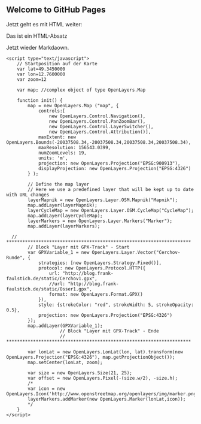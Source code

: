 ## Welcome to GitHub Pages

Jetzt geht es mit HTML weiter:

<p>Das ist ein HTML-Absatz</p>

Jetzt wieder Markdaown.
<html>
<head>
	<!-- Source: http://wiki.openstreetmap.org/wiki/Openlayers_Track_example -->
	<title>Cerchov-Runde</title>
	<!--  OpenLayers javascript library
	 	 Wir binden die  Bibliothek direkt aus dem Internet ein, 
	 	 die Datei kann bei Bedarf aber auch lokal abgespeichert werden)
	 -->
	<script src="http://www.openlayers.org/api/OpenLayers.js"></script>
	<!-- OpenStreetMap OpenLayers layers.
		Diese Datei bevorzugt aus dem Internet laden um sie aktuell zu halten 
	 -->
	<script src="http://www.openstreetmap.org/openlayers/OpenStreetMap.js"></script>
 
	<script type="text/javascript">
		// Startposition auf der Karte
		var lat=49.3450000
		var lon=12.7600000
		var zoom=12
 
		var map; //complex object of type OpenLayers.Map
 
		function init() {
			map = new OpenLayers.Map ("map", {
				controls:[
					new OpenLayers.Control.Navigation(),
					new OpenLayers.Control.PanZoomBar(),
					new OpenLayers.Control.LayerSwitcher(),
					new OpenLayers.Control.Attribution()],
				maxExtent: new OpenLayers.Bounds(-20037508.34,-20037508.34,20037508.34,20037508.34),
				maxResolution: 156543.0399,
				numZoomLevels: 19,
				units: 'm',
				projection: new OpenLayers.Projection("EPSG:900913"),
				displayProjection: new OpenLayers.Projection("EPSG:4326")
			} );
 
			// Define the map layer
			// Here we use a predefined layer that will be kept up to date with URL changes
			layerMapnik = new OpenLayers.Layer.OSM.Mapnik("Mapnik");
			map.addLayer(layerMapnik);
			layerCycleMap = new OpenLayers.Layer.OSM.CycleMap("CycleMap");
			map.addLayer(layerCycleMap);
			layerMarkers = new OpenLayers.Layer.Markers("Marker");
			map.addLayer(layerMarkers);
 
      // *********************************************************************
			// Block "Layer mit GPX-Track" - Start
			var GPXVariable_1 = new OpenLayers.Layer.Vector("Cerchov-Runde", {
				strategies: [new OpenLayers.Strategy.Fixed()],
				protocol: new OpenLayers.Protocol.HTTP({
					url: "http://blog.frank-faulstich.de/static/Cerchov1.gpx",
					//url: "http://blog.frank-faulstich.de/static/Osser1.gpx",
					format: new OpenLayers.Format.GPX()
				}),
				style: {strokeColor: "red", strokeWidth: 5, strokeOpacity: 0.5},
				projection: new OpenLayers.Projection("EPSG:4326")
			});
			map.addLayer(GPXVariable_1);
                        // Block "Layer mit GPX-Track" - Ende
                        // *********************************************************************
 
			var lonLat = new OpenLayers.LonLat(lon, lat).transform(new OpenLayers.Projection("EPSG:4326"), map.getProjectionObject());
			map.setCenter(lonLat, zoom);
 
			var size = new OpenLayers.Size(21, 25);
			var offset = new OpenLayers.Pixel(-(size.w/2), -size.h);
			/*
			var icon = new OpenLayers.Icon('http://www.openstreetmap.org/openlayers/img/marker.png',size,offset);
			layerMarkers.addMarker(new OpenLayers.Marker(lonLat,icon));
			*/
		}
	</script>
 
</head>
<!-- body.onload is called once the page is loaded (call the 'init' function) -->
<body onload="init();">
	<!-- define a DIV into which the map will appear. Make it take up the whole window -->
	<div style="width:100%; height:100%" id="map"></div>
</body>
</html>
